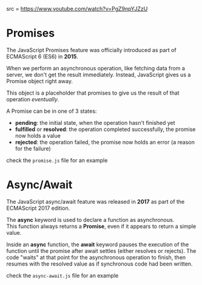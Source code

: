 src = https://www.youtube.com/watch?v=PgZ9npYJZzU

#  Promises

The JavaScript Promises feature was officially introduced as part of ECMAScript 6 (ES6) in **2015**.  

When we perform an asynchronous operation, like fetching data from a server, we don't get the result
immediately. Instead, JavaScript gives us a Promise object right away.  

This object is a placeholder that promises to give us the result of that operation *eventually*.  

A Promise can be in one of 3 states:
- **pending**: the initial state, when the operation hasn't finished yet
- **fulfilled** or **resolved**: the operation completed successfully, the promise now holds a value
- **rejected**: the operation failed, the promise now holds an error (a reason for the failure)

check the `promise.js` file for an example

# Async/Await

The JavaScript async/await feature was released in **2017** as part of the ECMAScript 2017 edition.   

The **async** keyword is used to declare a function as asynchronous.  
This function always returns a **Promise**, even if it appears to return a simple value.  

Inside an **async** function, the **await** keyword pauses the execution of the function until the promise after await settles (either resolves or rejects). The code "waits" at that point for the asynchronous operation to finish, then resumes with the resolved value as if synchronous code had been written.  

check the `async-await.js` file for an example

